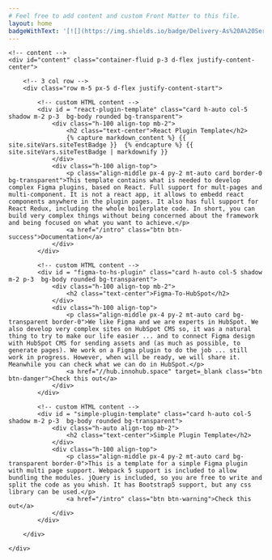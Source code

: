 ```yaml
---
# Feel free to add content and custom Front Matter to this file.
layout: home
badgeWithText: '[![](https://img.shields.io/badge/Delivery-As%20A%20Service-ff6200?style=for-the-badge&logo=react)](#)'
---
```

 
<div id="content_container" class="container-fluid">

    <!-- content -->
    <div id="content" class="container-fluid p-3 d-flex justify-content-center">

        <!-- 3 col row -->
        <div class="row m-5 px-5 d-flex justify-content-start">

            <!-- custom HTML content -->
            <div id = "react-plugin-template" class="card h-auto col-5 shadow m-2 p-3  bg-body rounded bg-transparent">
                <div class="h-100 align-top mb-2">
                    <h2 class="text-center">React Plugin Template</h2>
                    {% capture markdown_content %} {{ site.siteVars.siteTestBadge }}  {% endcapture %} {{ site.siteVars.siteTestBadge | markdownify }}
                </div>
                <div class="h-100 align-top">
                    <p class="align-middle px-4 py-2 mt-auto card border-0 bg-transparent">This template contains what is needed to develop complex Figma plugins, based on React. Full support for mult-pages and multi-component. It is not a react app, it allows to embedd react components anywhere in the plugin pages. It also has full support for React Redux, including the whole boilerplate code. In short, you can build very complex things without being concerned about the framework and being focused on what you want to achieve.</p>
                    <a href="/intro" class="btn btn-success">Documentation</a>
                </div>
            </div>

            <!-- custom HTML content -->
            <div id = "figma-to-hs-plugin" class="card h-auto col-5 shadow m-2 p-3  bg-body rounded bg-transparent">
                <div class="h-100 align-top mb-2">
                    <h2 class="text-center">Figma-To-HubSpot</h2>
                </div>
                <div class="h-100 align-top">
                    <p class="align-middle px-4 py-2 mt-auto card bg-transparent border-0">We like Figma and we are experts in HubSpot. We also develop very complex sites on HubSpot CMS so, it was a natural thing to try to make our life easier ... and to connect Figma design with HubSpot CMS for sending assets and (as much as possible, to generate pages). We work on a Figma plugin to do the job ... still work in progress. However, when will be ready, we will share it. Meanwhile you can check what we can do in HubSpot.</p>
                    <a href="//hub.innohub.space" target=_blank class="btn btn-danger">Check this out</a>
                </div>
            </div>

            <!-- custom HTML content -->
            <div id = "simple-plugin-template" class="card h-auto col-5 shadow m-2 p-3  bg-body rounded bg-transparent">
                <div class="h-auto align-top mb-2">
                    <h2 class="text-center">Simple Plugin Template</h2>
                </div>
                <div class="h-100 align-top">
                    <p class="align-middle px-4 py-2 mt-auto card bg-transparent border-0">This is a template for a simple Figma plugin with multi page support. Webpack 5 support is included to allow bundling the modules. jQuery is included, so you are free to write and split the code as you whish. It has Bootstrap5 support, but any css library can be used.</p>
                    <a href="/intro" class="btn btn-warning">Check this out</a>
                </div>
            </div>

        </div>

    </div>

</div>

